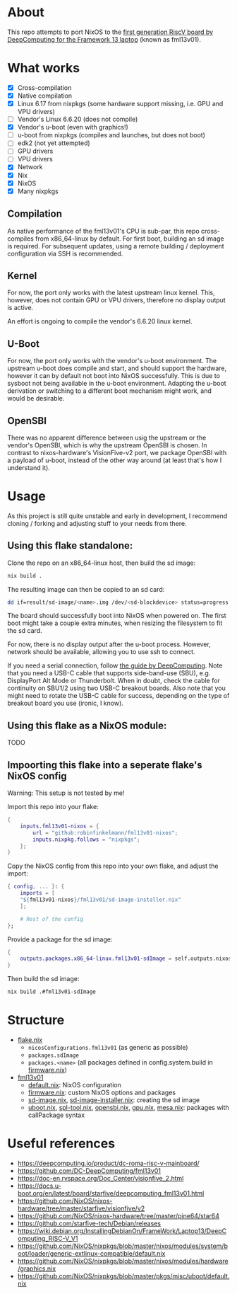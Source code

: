 # About

This repo attempts to port NixOS to the [first generation RiscV board by DeepComputing for the Framework 13 laptop](https://deepcomputing.io/product/dc-roma-risc-v-mainboard/) (known as fml13v01).

# What works

- [x] Cross-compilation
- [x] Native compilation
- [x] Linux 6.17 from nixpkgs (some hardware support missing, i.e. GPU and VPU drivers)
- [ ] Vendor's Linux 6.6.20 (does not compile)
- [x] Vendor's u-boot (even with graphics!)
- [ ] u-boot from nixpkgs (compiles and launches, but does not boot)
- [ ] edk2 (not yet attempted)
- [ ] GPU drivers
- [ ] VPU drivers
- [x] Network
- [x] Nix
- [x] NixOS
- [x] Many nixpkgs

## Compilation

As native performance of the fml13v01's CPU is sub-par, this repo cross-compiles from x86_64-linux by default. For first boot, building an sd image is required. For subsequent updates, using a remote building / deployment configuration via SSH is recommended.

## Kernel

For now, the port only works with the latest upstream linux kernel. This, however, does not contain GPU or VPU drivers, therefore no display output is active.

An effort is ongoing to compile the vendor's 6.6.20 linux kernel.

## U-Boot

For now, the port only works with the vendor's u-boot environment. The upstream u-boot does compile and start, and should support the hardware, however it can by default not boot into NixOS successfully. This is due to sysboot not being available in the u-boot environment. Adapting the u-boot derivation or switching to a different boot mechanism might work, and would be desirable.

## OpenSBI

There was no apparent difference between usig the upstream or the vendor's OpenSBI, which is why the upstream OpenSBI is chosen. In contrast to nixos-hardware's VisionFive-v2 port, we package OpenSBI with a payload of u-boot, instead of the other way around (at least that's how I understand it).

# Usage

As this project is still quite unstable and early in development, I recommend cloning / forking and adjusting stuff to your needs from there. 

## Using this flake standalone:

Clone the repo on an x86_64-linux host, then build the sd image:
``` sh
nix build .
```

The resulting image can then be copied to an sd card:
``` sh
dd if=result/sd-image/<name>.img /dev/<sd-blockdevice> status=progress
```

The board should successfully boot into NixOS when powered on. The first boot might take a couple extra minutes, when resizing the filesystem to fit the sd card.

For now, there is no display output after the u-boot process. However, network should be available, allowing you to use ssh to connect.

If you need a serial connection, follow [the guide by DeepComputing](https://github.com/DC-DeepComputing/Framework/blob/85b53e6f7c54f283e7e60f45de176fe9ab495bde/FML13V01/Framework%20Serial%20Port%20Connection%20Guide.pdf). Note that you need a USB-C cable that supports side-band-use (SBU), e.g. DisplayPort Alt Mode or Thunderbolt. When in doubt, check the cable for continuity on SBU1/2 using two USB-C breakout boards. Also note that you might need to rotate the USB-C cable for success, depending on the type of breakout board you use (ironic, I know).

## Using this flake as a NixOS module:

TODO

## Impoorting this flake into a seperate flake's NixOS config

Warning: This setup is not tested by me!

Import this repo into your flake:
``` nix
{
    inputs.fml13v01-nixos = {
        url = "github:robinfinkelmann/fml13v01-nixos";
        inputs.nixpkg.follows = "nixpkgs";
    };
}
```

Copy the NixOS config from this repo into your own flake, and adjust the import:
``` nix
{ config, ... }: {
    imports = [
    "${fml13v01-nixos}/fml13v01/sd-image-installer.nix"
    ];

    # Rest of the config
};
```

Provide a package for the sd image:
``` nix
{
    outputs.packages.x86_64-linux.fml13v01-sdImage = self.outputs.nixosConfigurations.fml13v01.config.system.build.sdImage;
}
```

Then build the sd image:
``` sh
nix build .#fml13v01-sdImage
```

# Structure

- [flake.nix](flake.nix)
    - `nicosConfigurations.fml13v01` (as generic as possible)
    - `packages.sdImage`
    - `packages.<name>` (all packages defined in config.system.build in [firmware.nix](fml13v01/firmware.nix))
- [fml13v01](fml13v01)
    - [default.nix](fml13v01/default.nix): NixOS configuration
    - [firmware.nix](fml13v01/firmware.nix): custom NixOS options and packages
    - [sd-image.nix](fml13v01/sd-image.nix), [sd-image-installer.nix](fml13v01/sd-image-installer.nix): creating the sd image
    - [uboot.nix](fml13v01/uboot.nix), [spl-tool.nix](fml13v01/spl-tool.nix), [opensbi.nix](fml13v01/opensbi.nix), [gpu.nix](fml13v01/gpu.nix), [mesa.nix](fml13v01/mesa.nix): packages with callPackage syntax 

# Useful references

- https://deepcomputing.io/product/dc-roma-risc-v-mainboard/
- https://github.com/DC-DeepComputing/fml13v01
- https://doc-en.rvspace.org/Doc_Center/visionfive_2.html
- https://docs.u-boot.org/en/latest/board/starfive/deepcomputing_fml13v01.html
- https://github.com/NixOS/nixos-hardware/tree/master/starfive/visionfive/v2
- https://github.com/NixOS/nixos-hardware/tree/master/pine64/star64
- https://github.com/starfive-tech/Debian/releases
- https://wiki.debian.org/InstallingDebianOn/FrameWork/Laptop13/DeepComputing_RISC-V_V1
- https://github.com/NixOS/nixpkgs/blob/master/nixos/modules/system/boot/loader/generic-extlinux-compatible/default.nix
- https://github.com/NixOS/nixpkgs/blob/master/nixos/modules/hardware/graphics.nix
- https://github.com/NixOS/nixpkgs/blob/master/pkgs/misc/uboot/default.nix